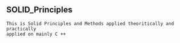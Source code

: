## SOLID_Principles

```
This is Solid Principles and Methods applied theoritically and practically 
applied on mainly C ++

```
